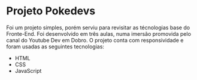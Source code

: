 # Projeto Pokedevs

Foi um projeto simples, porém serviu para revisitar as técnologias base do Fronte-End. Foi desenvolvido em três aulas, numa imersão promovida pelo canal do Youtube Dev em Dobro.
O projeto conta com responsividade e foram usadas as seguintes tecnologias:
  - HTML
  - CSS
  - JavaScript
